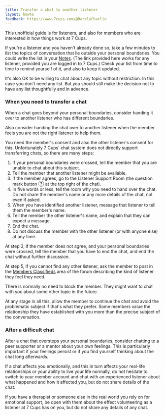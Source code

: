 ```yaml
---
title: Transfer a chat to another listener
layout: howto
feedback: https://www.7cups.com/@RarelyCharlie
---
```

This unofficial guide is for listeners, and also for members who are interested in how things work at 7 Cups.

If you're a listener and you haven't already done so, take a few minutes to list the topics of conversation
that lie outside your personal boundaries. You could write the list in your
[Notes](https://www.7cups.com/notes.php).
(The link provided here works for any listener, provided you are logged in to 7 Cups.) 
Check your list from time to time to remind yourself of it, and also to keep it updated.

It's also OK to be willing to chat about any topic without restriction. In this case you don't need any list. 
But you should still make the decision not to have any list thoughtfully and in advance.

### When you need to transfer a chat
When a chat goes beyond your personal boundaries, consider handing it over to another listener who has different boundaries.

Also consider handing the chat over to another listener when the member feels you are not the right listener to help them.

You need the member's consent and also the other listener's consent for this.
Unfortunately 7 Cups' chat system does not directly support transferring chats, so there are many steps:

1. If your personal boundaries were crossed, tell the member that you are unable to chat about this subject.
2. Tell the member that another listener might be available.
3. If the member agrees, go to the Listener Support Room (the question mark button 
<span style="display: inline-block; width: 1.2em; height: 1.2em; text-align: center; border: 1px solid #555; border-radius: .6em; color: #555; font-weight: bold;" title="Get help in listener support room">?</span> 
at the top right of the chat).
4. In five words or less, tell the room why you need to hand over the chat. 
Do not share the member's name or any more details of the chat, not even if asked.
5. When you have identified another listener, message that listener to tell them the member's name.
6. Tell the member the other listener's name, and explain that they can expect a message.
7. End the chat.
8. Do not discuss the member with the other listener (or with anyone else) at any time.

At step 3, if the member does not agree, and your personal boundaries were crossed, tell the member that you have to end the chat, and end the chat 
without further discussion.

At step 5, if you cannot find any other listener, ask the member to post in the [Members Classifieds](https://www.7cups.com/forum/GeneralSupport_28/MembersClassifieds_360/) area of the forum describing the kind of listener they feel they need.

There is normally no need to block the member. They might want to chat with you about some other topic in the future.

At any stage in all this, allow the member to continue the chat and avoid the problematic subject if that's what they prefer. Some members value the relationship they have established with you more than the precise subject of the conversation.

### After a difficult chat
After a chat that oversteps your personal boundaries, consider chatting to a peer supporter or a mentor 
about your own feelings. This is particularly important if your feelings persist or if you find yourself 
thinking about the chat long afterwards.

If a chat affects you emotionally, and this in turn affects your real-life relationships or your ability to live 
your life normally, do not hesitate to switch to your member account and chat with an experienced listener about 
what happened and how it affected you, but do not share details of the chat.

If you have a therapist or someone else in the real world you rely on for emotional support, be open with them 
about the effect volunteering as a listener at 7 Cups has on you, but do not share any details of any chat.
